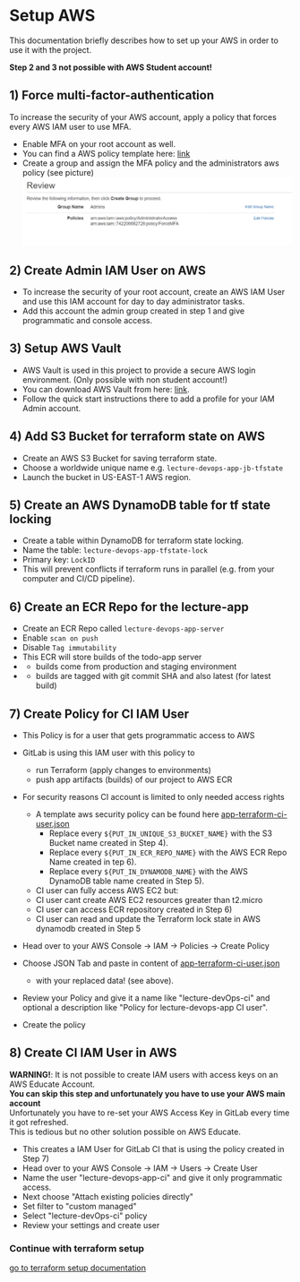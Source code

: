 # Setup AWS 

This documentation briefly describes how to set up your AWS 
in order to use it with the project. 

**Step 2 and 3 not possible with AWS Student account!**

## 1) Force multi-factor-authentication
To increase the security of your AWS account, apply a
policy that forces every AWS IAM user to use MFA. 
- Enable MFA on your root account as well. 
- You can find a AWS policy template here: [link](./aws-policies/force-mfa.json)
- Create a group and assign the MFA policy and the administrators aws policy (see picture)
![alt text](./pics/aws-create-group.PNG "Add group in AWS")


## 2) Create Admin IAM User on AWS 

- To increase the security of your root account, create an 
AWS IAM User and use this IAM account for day to day administrator 
tasks. 
- Add this account the admin group created in step 1 and give 
programmatic and console access.

## 3) Setup AWS Vault
- AWS Vault is used in this project to provide a secure AWS login environment. (Only possible with non student account!)
- You can download AWS Vault from here: [link](https://github.com/99designs/aws-vault).
- Follow the quick start instructions there to add a profile for your IAM Admin account.

## 4) Add S3 Bucket for terraform state on AWS
- Create an AWS S3 Bucket for saving terraform state.
- Choose a worldwide unique name e.g. ```lecture-devops-app-jb-tfstate```
- Launch the bucket in US-EAST-1 AWS region.

## 5) Create an AWS DynamoDB table for tf state locking
- Create a table within DynamoDB for terraform state locking.
- Name the table: ```lecture-devops-app-tfstate-lock```
- Primary key: ```LockID```
- This will prevent conflicts if terraform runs in parallel (e.g. from your computer and CI/CD pipeline).

## 6) Create an ECR Repo for the lecture-app
- Create an ECR Repo called ```lecture-devops-app-server```
- Enable ```scan on push```
- Disable ```Tag immutability```
- This ECR will store builds of the todo-app server 
- - builds come from production and staging environment
- - builds are tagged with git commit SHA and also latest (for latest build)

## 7) Create Policy for CI IAM User
- This Policy is for a user that gets programmatic access to AWS 
- GitLab is using this IAM user with this policy to
  - run Terraform (apply changes to environments)
  - push app artifacts (builds) of our project to AWS ECR

- For security reasons CI account is limited to only needed access rights
  - A template aws security policy can be found here [app-terraform-ci-user.json](../doc/aws-policies/app-terraform-ci-user.json)
    - Replace every `${PUT_IN_UNIQUE_S3_BUCKET_NAME}` with the S3 Bucket name created in Step 4).
    - Replace every `${PUT_IN_ECR_REPO_NAME}` with the AWS ECR Repo Name created in tep 6).
    - Replace every `${PUT_IN_DYNAMODB_NAME}` with the AWS DynamoDB table name created in Step 5).
  - CI user can fully access AWS EC2 but:
  - CI user cant create AWS EC2 resources greater than t2.micro 
  - CI user can access ECR repository created in Step 6)
  - CI user can read and update the Terraform lock state in AWS dynamodb created in Step 5

- Head over to your AWS Console -> IAM -> Policies -> Create Policy
- Choose JSON Tab and paste in content of [app-terraform-ci-user.json](../doc/aws-policies/app-terraform-ci-user.json) 
  - with your replaced data! (see above).
- Review your Policy and give it a name like "lecture-devOps-ci" and optional a description like "Policy for lecture-devops-app CI user".
- Create the policy
  
## 8) Create CI IAM User in AWS

**WARNING!**: It is not possible to create IAM users with access keys on an AWS Educate Account. <br/>
**You can skip this step and unfortunately you have to use your AWS main account** <br/>
Unfortunately you have to re-set your AWS Access Key in GitLab every time it got refreshed. <br/>
This is tedious but no other solution possible on AWS Educate.

- This creates a IAM User for GitLab CI that is using the policy created in Step 7)
- Head over to your AWS Console -> IAM -> Users -> Create User
- Name the user "lecture-devops-app-ci" and give it only programmatic access.
- Next choose "Attach existing policies directly"
- Set filter to "custom managed"
- Select "lecture-devOps-ci" policy
- Review your settings and create user
  
### Continue with terraform setup
[go to terraform setup documentation](./setup-terraform.md)
